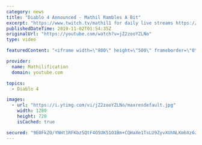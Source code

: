 ```yaml
---
category: news
title: "Diablo 4 Announced - Mathil Rambles A Bit"
excerpt: "https://www.twitch.tv/mathil1 for daily live streams https://twitter.com/MathilExists https://www.instagram.com/mathilexists/ ..."
publishedDateTime: 2019-11-02T01:54:35Z
originalUrl: "https://youtube.com/watch?v=jZ2zooYZLNo"
type: video

featuredContent: "<iframe width=\"800\" height=\"500\" frameborder=\"0\" src=\"https://www.youtube.com/embed/jZ2zooYZLNo\" allow=\"accelerometer; autoplay; encrypted-media; gyroscope; picture-in-picture\" allowfullscreen></iframe>"

provider:
  name: Mathilification
  domain: youtube.com

topics:
  - Diablo 4

images:
  - url: "https://i.ytimg.com/vi/jZ2zooYZLNo/maxresdefault.jpg"
    width: 1280
    height: 720
    isCached: true

secured: "9E0FkZO/YNHt1RFKbzSQtF4O5UK51O1Bm+CQHaXe1TsLU9ZyvXUhNLKmbXz6zBNHiAzzzficLZmiHpFoxTFiJx3JvITvQFPsSdGMgc4ccvpXCLN30YLMVEd2s6ZbXamGEdyh2N2H9e3u3BLn1gqn0KsTOLRJfG7GY56NJJkbEBQDQOGFSF36VvGsMNA4J7R/XijJBLicLZnOChQwS7tpMF5Fd0N9zmoLd8OzFr0QE6uze3cBfmn2xFmqSWH4HsaG/lgB8DC1cHVPCCWzeBt0hsk3gO8y/jjr9/n5OGqgYUVjKfTBE/ki/1V3ee99njr6HDJLMA9BH4f3wq869+gFtxAbu49GnkWGW00f131O86/gAGOoXIxIZk7Uo01k6IigGb5gldsuk39c2aBZN92+H70Gln8zD/+pWiSCFcPU50v5Z/PWLicc2++nW1aw0IAw;cKqnBq85+8HJqNZSQwjAhQ=="
---
```


